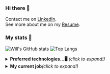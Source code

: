 ### Hi there 👋
Contact me on
[LinkedIn](https://www.linkedin.com/in/will-marcio).
<br>
See more about me on my 
[Resume](https://will-site-76600.firebaseapp.com/).
<br>
### My stats 🎯
![Will's GitHub stats](https://github-readme-stats.vercel.app/api?username=w1ll-dev&layout=compact&show_icons=true&theme=algolia&hide=stars)
![Top Langs](https://github-readme-stats.vercel.app/api/top-langs/?username=w1ll-dev&layout=compact&theme=algolia)
<br>
<details>
  <summary><b>Preferred technologies...🖥</b> <i>(click to expand!)</i></summary>
  <details class="tab">
    <summary><b>React</b><i>(click to expand!)</i></summary>
    <p>
      With the react framework I build responsive applications following design patterns and that can use various types of features such as authentication,
      simultaneous update of data for various users, consumption of rest api, etc.
    </p>
  </details>
</details>
<details>
  <summary><b>My current job</b><i>(click to expand!)</i></summary>
  <p>
    I currently work as a <b>smarttv developer</b> at <b>Mirakulo</b> software. Together with the Globo network television we built and currently maintain
    <b>Globoplay</b> for smarttv, one of the most used applications in the country.
  </p>
</details>

